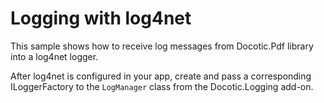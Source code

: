 # Logging with log4net

This sample shows how to receive log messages from Docotic.Pdf library into a log4net logger.

After log4net is configured in your app, create and pass a corresponding ILoggerFactory to
the `LogManager` class from the Docotic.Logging add-on.
